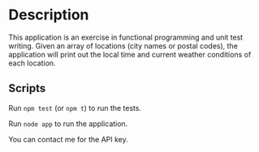 # Description

This application is an exercise in functional programming and unit test writing. Given an array of locations (city names or postal codes), the application will print out the local time and current weather conditions of each location.

## Scripts

Run `npm test` (or `npm t`) to run the tests.

Run `node app` to run the application.

You can contact me for the API key.
